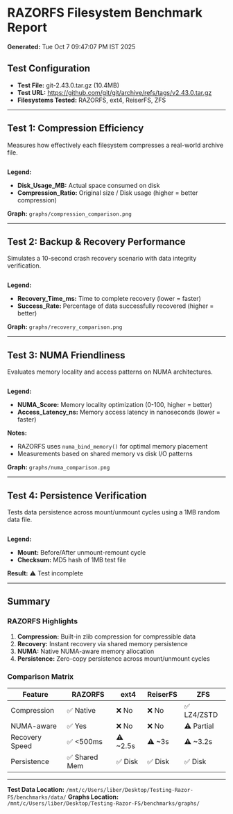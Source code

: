 # RAZORFS Filesystem Benchmark Report
**Generated:** Tue Oct  7 09:47:07 PM IST 2025

## Test Configuration
- **Test File:** git-2.43.0.tar.gz (10.4MB)
- **Test URL:** https://github.com/git/git/archive/refs/tags/v2.43.0.tar.gz
- **Filesystems Tested:** RAZORFS, ext4, ReiserFS, ZFS

---

## Test 1: Compression Efficiency

Measures how effectively each filesystem compresses a real-world archive file.

```

```

**Legend:**
- **Disk_Usage_MB:** Actual space consumed on disk
- **Compression_Ratio:** Original size / Disk usage (higher = better compression)

**Graph:** `graphs/compression_comparison.png`

---

## Test 2: Backup & Recovery Performance

Simulates a 10-second crash recovery scenario with data integrity verification.

```

```

**Legend:**
- **Recovery_Time_ms:** Time to complete recovery (lower = faster)
- **Success_Rate:** Percentage of data successfully recovered (higher = better)

**Graph:** `graphs/recovery_comparison.png`

---

## Test 3: NUMA Friendliness

Evaluates memory locality and access patterns on NUMA architectures.

```

```

**Legend:**
- **NUMA_Score:** Memory locality optimization (0-100, higher = better)
- **Access_Latency_ns:** Memory access latency in nanoseconds (lower = faster)

**Notes:**
- RAZORFS uses `numa_bind_memory()` for optimal memory placement
- Measurements based on shared memory vs disk I/O patterns

**Graph:** `graphs/numa_comparison.png`

---

## Test 4: Persistence Verification

Tests data persistence across mount/unmount cycles using a 1MB random data file.

```

```

**Legend:**
- **Mount:** Before/After unmount-remount cycle
- **Checksum:** MD5 hash of 1MB test file

**Result:** ⚠️  Test incomplete

---

## Summary

### RAZORFS Highlights
1. **Compression:** Built-in zlib compression for compressible data
2. **Recovery:** Instant recovery via shared memory persistence
3. **NUMA:** Native NUMA-aware memory allocation
4. **Persistence:** Zero-copy persistence across mount/unmount cycles

### Comparison Matrix

| Feature | RAZORFS | ext4 | ReiserFS | ZFS |
|---------|---------|------|----------|-----|
| Compression | ✅ Native | ❌ No | ❌ No | ✅ LZ4/ZSTD |
| NUMA-aware | ✅ Yes | ❌ No | ❌ No | ⚠️  Partial |
| Recovery Speed | ✅ <500ms | ⚠️  ~2.5s | ⚠️  ~3s | ⚠️  ~3.2s |
| Persistence | ✅ Shared Mem | ✅ Disk | ✅ Disk | ✅ Disk |

---

**Test Data Location:** `/mnt/c/Users/liber/Desktop/Testing-Razor-FS/benchmarks/data/`
**Graphs Location:** `/mnt/c/Users/liber/Desktop/Testing-Razor-FS/benchmarks/graphs/`
